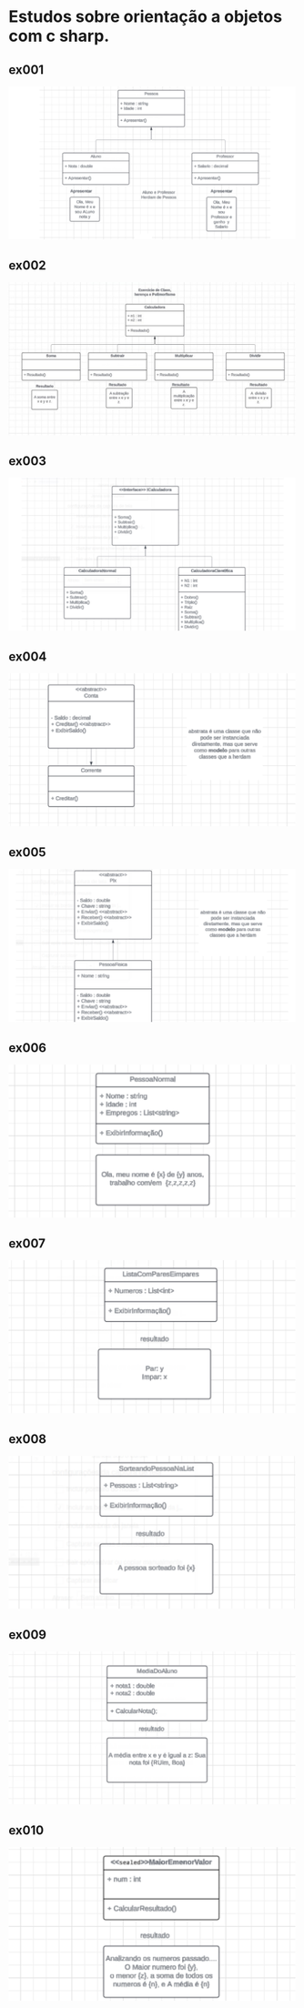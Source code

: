 # Estudos sobre orientação a objetos com c sharp.

## ex001
<img src="diagram/1.png">

## ex002
<img src="diagram/2.jpg">


## ex003
<img src="diagram/3.png">

## ex004
<img src="diagram/4.png">


## ex005
<img src="diagram/5.png">

## ex006
<img src="diagram/6.png">

## ex007
<img src="diagram/7.png">

## ex008
<img src="diagram/8.png">


## ex009
<img src="diagram/9.png">

## ex010
<img src="diagram/10.png">
